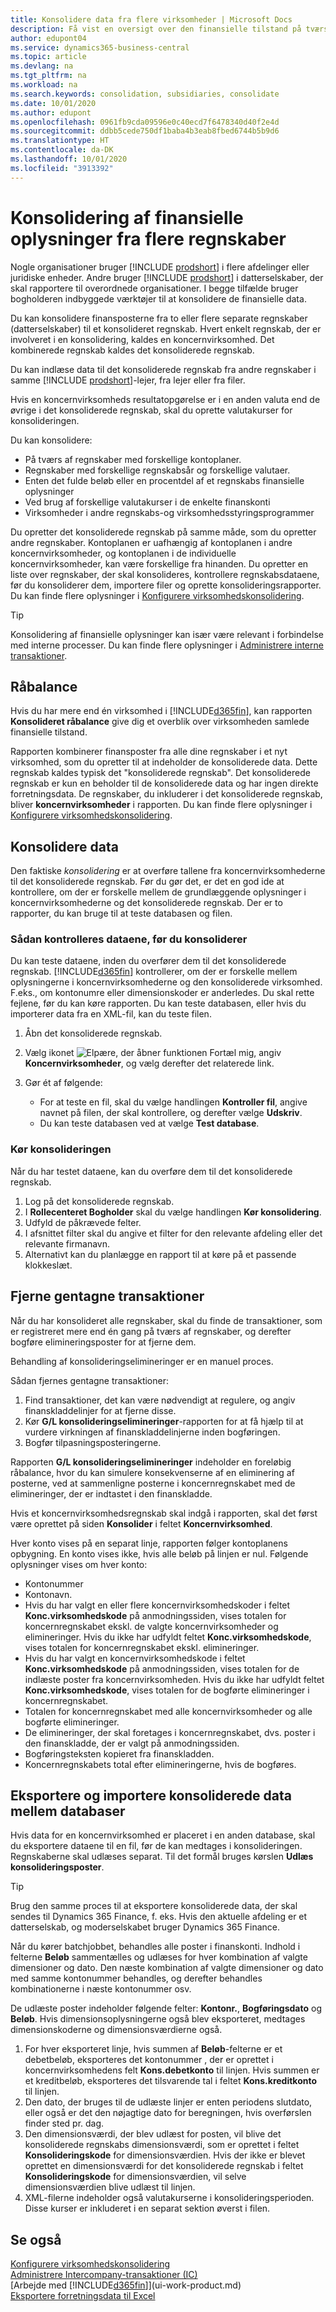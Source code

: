 ```yaml
---
title: Konsolidere data fra flere virksomheder | Microsoft Docs
description: Få vist en oversigt over den finansielle tilstand på tværs af dine virksomhedsenheder.
author: edupont04
ms.service: dynamics365-business-central
ms.topic: article
ms.devlang: na
ms.tgt_pltfrm: na
ms.workload: na
ms.search.keywords: consolidation, subsidiaries, consolidate
ms.date: 10/01/2020
ms.author: edupont
ms.openlocfilehash: 0961fb9cda09596e0c40ecd7f6478340d40f2e4d
ms.sourcegitcommit: ddbb5cede750df1baba4b3eab8fbed6744b5b9d6
ms.translationtype: HT
ms.contentlocale: da-DK
ms.lasthandoff: 10/01/2020
ms.locfileid: "3913392"
---
```

# <a name="consolidating-financial-data-from-multiple-companies"></a>Konsolidering af finansielle oplysninger fra flere regnskaber

Nogle organisationer bruger [!INCLUDE [prodshort](includes/prodshort.md)] i flere afdelinger eller juridiske enheder. Andre bruger [!INCLUDE [prodshort](includes/prodshort.md)] i datterselskaber, der skal rapportere til overordnede organisationer. I begge tilfælde bruger bogholderen indbyggede værktøjer til at konsolidere de finansielle data.  

Du kan konsolidere finansposterne fra to eller flere separate regnskaber (datterselskaber) til et konsolideret regnskab. Hvert enkelt regnskab, der er involveret i en konsolidering, kaldes en koncernvirksomhed. Det kombinerede regnskab kaldes det konsoliderede regnskab.  

Du kan indlæse data til det konsoliderede regnskab fra andre regnskaber i samme [!INCLUDE [prodshort](includes/prodshort.md)]-lejer, fra lejer eller fra filer.  

Hvis en koncernvirksomheds resultatopgørelse er i en anden valuta end de øvrige i det konsoliderede regnskab, skal du oprette valutakurser for konsolideringen.  

Du kan konsolidere:  

* På tværs af regnskaber med forskellige kontoplaner.  
* Regnskaber med forskellige regnskabsår og forskellige valutaer.  
* Enten det fulde beløb eller en procentdel af et regnskabs finansielle oplysninger
* Ved brug af forskellige valutakurser i de enkelte finanskonti
* Virksomheder i andre regnskabs-og virksomhedsstyringsprogrammer

Du opretter det konsoliderede regnskab på samme måde, som du opretter andre regnskaber. Kontoplanen er uafhængig af kontoplanen i andre koncernvirksomheder, og kontoplanen i de individuelle koncernvirksomheder, kan være forskellige fra hinanden. Du opretter en liste over regnskaber, der skal konsolideres, kontrollere regnskabsdataene, før du konsoliderer dem, importere filer og oprette konsolideringsrapporter. Du kan finde flere oplysninger i [Konfigurere virksomhedskonsolidering](finance-consolidated-company-reporting-setup.md).  

> [!TIP]
> Konsolidering af finansielle oplysninger kan især være relevant i forbindelse med interne processer. Du kan finde flere oplysninger i [Administrere interne transaktioner](intercompany-manage.md).

## <a name="trial-balance"></a>Råbalance

Hvis du har mere end én virksomhed i [!INCLUDE[d365fin](includes/d365fin_md.md)], kan rapporten **Konsolideret råbalance** give dig et overblik over virksomheden samlede finansielle tilstand.  

Rapporten kombinerer finansposter fra alle dine regnskaber i et nyt virksomhed, som du opretter til at indeholder de konsoliderede data. Dette regnskab kaldes typisk det "konsoliderede regnskab". Det konsoliderede regnskab er kun en beholder til de konsoliderede data og har ingen direkte forretningsdata. De regnskaber, du inkluderer i det konsoliderede regnskab, bliver **koncernvirksomheder** i rapporten. Du kan finde flere oplysninger i [Konfigurere virksomhedskonsolidering](finance-consolidated-company-reporting-setup.md).  

## <a name="consolidate-data"></a>Konsolidere data

Den faktiske *konsolidering* er at overføre tallene fra koncernvirksomhederne til det konsoliderede regnskab. Før du gør det, er det en god ide at kontrollere, om der er forskelle mellem de grundlæggende oplysninger i koncernvirksomhederne og det konsoliderede regnskab. Der er to rapporter, du kan bruge til at teste databasen og filen.

### <a name="to-test-the-data-before-you-consolidate"></a>Sådan kontrolleres dataene, før du konsoliderer

Du kan teste dataene, inden du overfører dem til det konsoliderede regnskab. [!INCLUDE[d365fin](includes/d365fin_md.md)] kontrollerer, om der er forskelle mellem oplysningerne i koncernvirksomhederne og den konsoliderede virksomhed. F.eks., om kontonumre eller dimensionskoder er anderledes. Du skal rette fejlene, før du kan køre rapporten. Du kan teste databasen, eller hvis du importerer data fra en XML-fil, kan du teste filen.  

1. Åbn det konsoliderede regnskab.  
2. Vælg ikonet ![Elpære, der åbner funktionen Fortæl mig](media/ui-search/search_small.png "Fortæl mig, hvad du vil foretage dig"), angiv **Koncernvirksomheder**, og vælg derefter det relaterede link.  
3. Gør ét af følgende:  

    * For at teste en fil, skal du vælge handlingen **Kontroller fil**, angive navnet på filen, der skal kontrollere, og derefter vælge **Udskriv**.  
    * Du kan teste databasen ved at vælge **Test database**.  

### <a name="run-the-consolidation"></a>Kør konsolideringen

Når du har testet dataene, kan du overføre dem til det konsoliderede regnskab.  

1. Log på det konsoliderede regnskab.  
2. I **Rollecenteret Bogholder** skal du vælge handlingen **Kør konsolidering**.  
3. Udfyld de påkrævede felter.  
4. I afsnittet filter skal du angive et filter for den relevante afdeling eller det relevante firmanavn.  
5. Alternativt kan du planlægge en rapport til at køre på et passende klokkeslæt.  

## <a name="eliminate-repeated-transactions"></a>Fjerne gentagne transaktioner

Når du har konsolideret alle regnskaber, skal du finde de transaktioner, som er registreret mere end én gang på tværs af regnskaber, og derefter bogføre elimineringsposter for at fjerne dem.

Behandling af konsolideringselimineringer er en manuel proces.  

Sådan fjernes gentagne transaktioner:

1. Find transaktioner, det kan være nødvendigt at regulere, og angiv finanskladdelinjer for at fjerne disse.
2. Kør **G/L konsolideringselimineringer**-rapporten for at få hjælp til at vurdere virkningen af finanskladdelinjerne inden bogføringen.
3. Bogfør tilpasningsposteringerne.

Rapporten **G/L konsolideringselimineringer** indeholder en foreløbig råbalance, hvor du kan simulere konsekvenserne af en eliminering af posterne, ved at sammenligne posterne i koncernregnskabet med de elimineringer, der er indtastet i den finanskladde.

Hvis et koncernvirksomhedsregnskab skal indgå i rapporten, skal det først være oprettet på siden **Konsolider** i feltet **Koncernvirksomhed**.

Hver konto vises på en separat linje, rapporten følger kontoplanens opbygning. En konto vises ikke, hvis alle beløb på linjen er nul. Følgende oplysninger vises om hver konto:

* Kontonummer
* Kontonavn.
* Hvis du har valgt en eller flere koncernvirksomhedskoder i feltet **Konc.virksomhedskode** på anmodningssiden, vises totalen for koncernregnskabet ekskl. de valgte koncernvirksomheder og elimineringer. Hvis du ikke har udfyldt feltet **Konc.virksomhedskode**, vises totalen for koncernregnskabet ekskl. elimineringer.
* Hvis du har valgt en koncernvirksomhedskode i feltet **Konc.virksomhedskode** på anmodningssiden, vises totalen for de indlæste poster fra koncernvirksomheden. Hvis du ikke har udfyldt feltet **Konc.virksomhedskode**, vises totalen for de bogførte elimineringer i koncernregnskabet.
* Totalen for koncernregnskabet med alle koncernvirksomheder og alle bogførte elimineringer.
* De elimineringer, der skal foretages i koncernregnskabet, dvs. poster i den finanskladde, der er valgt på anmodningssiden.
* Bogføringsteksten kopieret fra finanskladden.
* Koncernregnskabets total efter elimineringerne, hvis de bogføres.

## <a name="export-and-import-consolidated-data-between-databases"></a>Eksportere og importere konsoliderede data mellem databaser

Hvis data for en koncernvirksomhed er placeret i en anden database, skal du eksportere dataene til en fil, før de kan medtages i konsolideringen. Regnskaberne skal udlæses separat. Til det formål bruges kørslen **Udlæs konsolideringsposter**.  

> [!TIP]
> Brug den samme proces til at eksportere konsoliderede data, der skal sendes til Dynamics 365 Finance, f. eks. Hvis den aktuelle afdeling er et datterselskab, og moderselskabet bruger Dynamics 365 Finance.

Når du kører batchjobbet, behandles alle poster i finanskonti. Indhold i felterne **Beløb** sammentælles og udlæses for hver kombination af valgte dimensioner og dato. Den næste kombination af valgte dimensioner og dato med samme kontonummer behandles, og derefter behandles kombinationerne i næste kontonummer osv.  

De udlæste poster indeholder følgende felter: **Kontonr.**, **Bogføringsdato** og **Beløb**. Hvis dimensionsoplysningerne også blev eksporteret, medtages dimensionskoderne og dimensionsværdierne også.  

1. For hver eksporteret linje, hvis summen af **Beløb**-felterne er et debetbeløb, eksporteres det kontonummer , der er oprettet i koncernvirksomhedens felt **Kons.debetkonto** til linjen. Hvis summen er et kreditbeløb, eksporteres det tilsvarende tal i feltet **Kons.kreditkonto** til linjen.  
2. Den dato, der bruges til de udlæste linjer er enten periodens slutdato, eller også er det den nøjagtige dato for beregningen, hvis overførslen finder sted pr. dag.  
3. Den dimensionsværdi, der blev udlæst for posten, vil blive det konsoliderede regnskabs dimensionsværdi, som er oprettet i feltet **Konsolideringskode** for dimensionsværdien. Hvis der ikke er blevet oprettet en dimensionsværdi for det konsoliderede regnskab i feltet **Konsolideringskode** for dimensionsværdien, vil selve dimensionsværdien blive udlæst til linjen.  
4. XML-filerne indeholder også valutakurserne i konsolideringsperioden. Disse kurser er inkluderet i en separat sektion øverst i filen.  

## <a name="see-also"></a>Se også

[Konfigurere virksomhedskonsolidering](finance-consolidated-company-reporting-setup.md)  
[Administrere Intercompany-transaktioner (IC)](intercompany-manage.md)  
[Arbejde med [!INCLUDE[d365fin](includes/d365fin_md.md)]](ui-work-product.md)  
[Eksportere forretningsdata til Excel](about-export-data.md)
